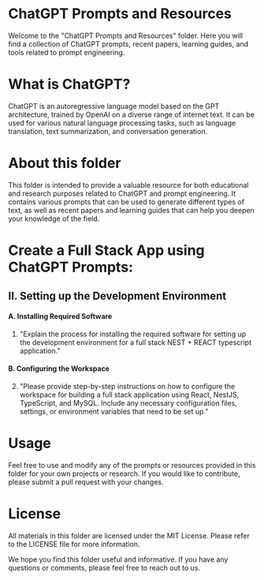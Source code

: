 # ChatGPT Prompts and Resources
Welcome to the "ChatGPT Prompts and Resources" folder. Here you will find a collection of ChatGPT prompts, recent papers, learning guides, and tools related to prompt engineering.

# What is ChatGPT?
ChatGPT is an autoregressive language model based on the GPT architecture, trained by OpenAI on a diverse range of internet text. It can be used for various natural language processing tasks, such as language translation, text summarization, and conversation generation.

# About this folder
This folder is intended to provide a valuable resource for both educational and research purposes related to ChatGPT and prompt engineering. It contains various prompts that can be used to generate different types of text, as well as recent papers and learning guides that can help you deepen your knowledge of the field.

# Create a Full Stack App using ChatGPT Prompts:
## II. Setting up the Development Environment
#### A. Installing Required Software
1. "Explain the process for installing the required software for setting up the development environment for a full stack NEST + REACT typescript application."
#### B. Configuring the Workspace
2. "Please provide step-by-step instructions on how to configure the workspace for building a full stack application using React, NestJS, TypeScript, and MySQL. Include any necessary configuration files, settings, or environment variables that need to be set up."




# Usage
Feel free to use and modify any of the prompts or resources provided in this folder for your own projects or research. If you would like to contribute, please submit a pull request with your changes.

# License
All materials in this folder are licensed under the MIT License. Please refer to the LICENSE file for more information.

We hope you find this folder useful and informative. If you have any questions or comments, please feel free to reach out to us.